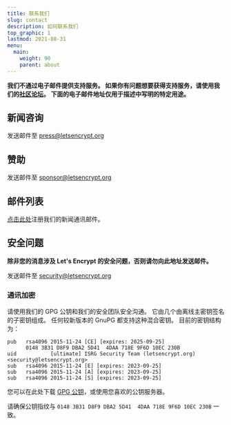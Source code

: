 ```yaml
---
title: 联系我们
slug: contact
description: 如何联系我们
top_graphic: 1
lastmod: 2021-08-31
menu:
  main:
    weight: 90
    parent: about
---
```


**我们不通过电子邮件提供支持服务。 如果你有问题想要获得支持服务，请使用我们的[社区论坛](https://community.letsencrypt.org)。 下面的电子邮件地址仅用于描述中写明的特定用途。**

## 新闻咨询

发送邮件至 [press@letsencrypt.org](mailto:press@letsencrypt.org)

## 赞助

发送邮件至 [sponsor@letsencrypt.org](mailto:sponsor@letsencrypt.org)

## 邮件列表

[点击此处](https://mailchi.mp/letsencrypt.org/fjp6ha1gad)注册我们的新闻通讯邮件。

## 安全问题

**除非您的消息涉及 Let's Encrypt 的安全问题，否则请勿向此地址发送邮件。**

发送邮件至 [security@letsencrypt.org](mailto:security@letsencrypt.org)

### 通讯加密

请使用我们的 GPG 公钥和我们的安全团队安全沟通。 它由几个由离线主密钥签名的子密钥组成。 任何较新版本的 GnuPG 都支持这种混合密钥。 目前的密钥结构为：

```
pub   rsa4096 2015-11-24 [CE] [expires: 2025-09-25]
      0148 3B31 D8F9 DBA2 5D41  4DAA 718E 9F6D 10EC 230B
uid           [ultimate] ISRG Security Team (letsencrypt.org) <security@letsencrypt.org>
sub   rsa4096 2015-11-24 [E] [expires: 2023-09-25]
sub   rsa4096 2015-11-24 [A] [expires: 2023-09-25]
sub   rsa4096 2015-11-24 [S] [expires: 2023-09-25]
```

您可以在此处下载 [GPG 公钥](/security_letsencrypt.org-publickey.asc)，或使用您喜欢的公钥服务器。

请确保公钥指纹与 `0148 3B31 D8F9 DBA2 5D41  4DAA 718E 9F6D 10EC 230B` 一致。
